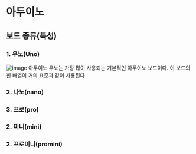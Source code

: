 # 아두이노


## 보드 종류(특성)
### 1. 우노(Uno)
![image](https://user-images.githubusercontent.com/68007145/109980863-b3ef0900-7d43-11eb-96c8-c2f33b0366f5.png)
아두이노 우노는 가장 많이 사용되는 기본적인 아두이노 보드이다. 이 보드의 핀 배열이 거의 표준과 같이 사용된다

### 2. 나노(nano)

### 3. 프로(pro)

### 2. 미니(mini)

### 2. 프로미니(promini)

